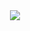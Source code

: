 <div align="center">
<img src ="https://badge42.herokuapp.com/api/stats/ekaik-ne?cursus=Basecamp">
</div>
